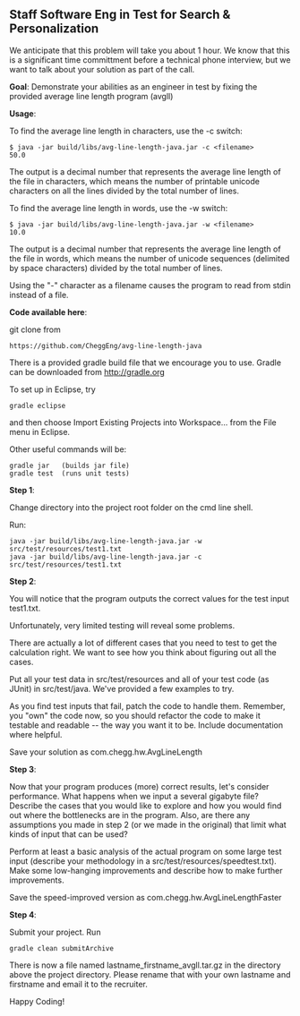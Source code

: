 Staff Software Eng in Test for Search & Personalization
-----------------------


We anticipate that this problem will take you about 1 hour. We know that this is a significant time committment before a technical phone interview, but we want to talk about your solution as part of the call.

__Goal__: Demonstrate your abilities as an engineer in test by fixing the provided average line length program (avgll)

__Usage__: 

To find the average line length in characters, use the -c switch:

    $ java -jar build/libs/avg-line-length-java.jar -c <filename>
    50.0

The output is a decimal number that represents the average line length of the file in characters, which means the number of printable unicode characters on all the lines divided by the total number of lines.


To find the average line length in words, use the -w switch:

    $ java -jar build/libs/avg-line-length-java.jar -w <filename>
    10.0
    
The output is a decimal number that represents the average line length of the file in words, which means the number of unicode sequences (delimited by space characters) divided by the total number of lines.

Using the "-" character as a filename causes the program to read from stdin instead of a file.

__Code available here__: 
    
git clone from

    https://github.com/CheggEng/avg-line-length-java
    
There is a provided gradle build file that we encourage you to use. Gradle can be downloaded from http://gradle.org

To set up in Eclipse, try
    
    gradle eclipse

and then choose Import Existing Projects into Workspace... from the File menu in Eclipse.

Other useful commands will be:
    
    gradle jar   (builds jar file)
    gradle test  (runs unit tests)

__Step 1__:

Change directory into the project root folder on the cmd line shell.

Run:

    java -jar build/libs/avg-line-length-java.jar -w src/test/resources/test1.txt
    java -jar build/libs/avg-line-length-java.jar -c src/test/resources/test1.txt


__Step 2__:

You will notice that the program outputs the correct values for the test input test1.txt.

Unfortunately, very limited testing will reveal some problems.

There are actually a lot of different cases that you need to test to get the calculation right. We want to see how you think about figuring out all the cases. 

Put all your test data in src/test/resources and all of your test code (as JUnit) in src/test/java. We've provided a few examples to try.

As you find test inputs that fail, patch the code to handle them. Remember, you "own" the code now, so you should refactor the code to make it testable and readable -- the way you want it to be. Include documentation where helpful.

Save your solution as com.chegg.hw.AvgLineLength

__Step 3__:

Now that your program produces (more) correct results, let's consider performance. What happens when we input a several gigabyte file? Describe the cases that you would like to explore and how you would find out where the bottlenecks are in the program. Also, are there any assumptions you made in step 2 (or we made in the original) that limit what kinds of input that can be used?

Perform at least a basic analysis of the actual program on some large test input (describe your methodology in a src/test/resources/speedtest.txt). Make some low-hanging improvements and describe how to make further improvements.

Save the speed-improved version as com.chegg.hw.AvgLineLengthFaster

__Step 4__:

Submit your project. Run

    gradle clean submitArchive
    
There is now a file named lastname_firstname_avgll.tar.gz in the directory above the project directory. Please rename that with your own lastname and firstname and email it to the recruiter.

Happy Coding!
